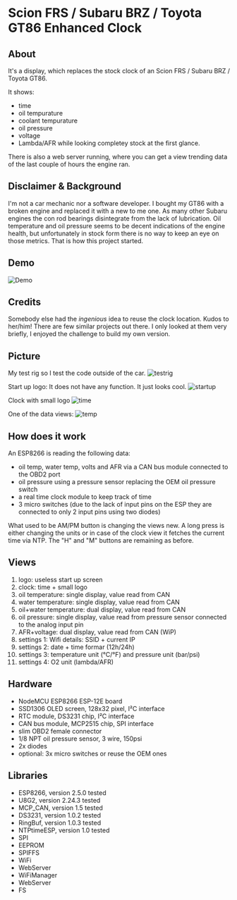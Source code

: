 # Scion FRS / Subaru BRZ / Toyota GT86 Enhanced Clock

## About
It's a display, which replaces the stock clock of an Scion FRS / Subaru BRZ / Toyota GT86.

It shows:
* time
* oil tempurature
* coolant tempurature
* oil pressure
* voltage
* Lambda/AFR
while looking completey stock at the first glance.

There is also a web server running, where you can get a view trending data of the last couple of hours the engine ran.

## Disclaimer & Background
I'm not a car mechanic nor a software developer. I bought my GT86 with a broken engine and replaced it with a new to me one. As many other Subaru engines the con rod bearings disintegrate from the lack of lubrication.
Oil temperature and oil pressure seems to be decent indications of the engine health, but unfortunately in stock form there is no way to keep an eye on those metrics. That is how this project started.

## Demo
![Demo](../assets/assets/gt86clock_demo.gif)

## Credits
Somebody else had the *ingenious* idea to reuse the clock location. Kudos to her/him!
There are few similar projects out there. I only looked at them very briefly, I enjoyed the challenge to build my own version.

## Picture
My test rig so I test the code outside of the car.
![testrig](../assets/assets/gt86clock_testrig.jpg)

Start up logo: It does not have any function. It just looks cool.
![startup](../assets/assets/gt86clock_startup.jpg)

Clock with small logo
![time](../assets/assets/gt86clock_time.jpg)

One of the data views:
![temp](../assets/assets/gt86clock_temp.jpg)

## How does it work
An ESP8266 is reading the following data:
- oil temp, water temp, volts and AFR via a CAN bus module connected to the OBD2 port
- oil pressure using a pressure sensor replacing the OEM oil pressure switch
- a real time clock module to keep track of time
- 3 micro switches (due to the lack of input pins on the ESP they are connected to only 2 input pins using two diodes)

What used to be AM/PM button is changing the views new. A long press is either changing the units or in case of the clock view it fetches the current time via NTP. The "H" and "M" buttons are remaining as before.

## Views
1. logo: useless start up screen
2. clock: time + small logo
3. oil temperature: single display, value read from CAN
4. water temperature: single display, value read from CAN
5. oil+water temperature: dual display, value read from CAN
6. oil pressure: single display, value read from pressure sensor connected to the analog input pin
7. AFR+voltage: dual display, value read from CAN (WiP)
8. settings 1: Wifi details: SSID + current IP
9. settings 2: date + time formar (12h/24h)
10. settings 3: temperature unit (°C/°F) and pressure unit (bar/psi)
11. settings 4: O2 unit (lambda/AFR)

## Hardware
* NodeMCU ESP8266 ESP-12E board
* SSD1306 OLED screen, 128x32 pixel, I²C interface
* RTC module, DS3231 chip, I²C interface
* CAN bus module, MCP2515 chip, SPI interface
* slim OBD2 female connector
* 1/8 NPT oil pressure sensor, 3 wire, 150psi
* 2x diodes
* optional: 3x micro switches or reuse the OEM ones

## Libraries
* ESP8266, version 2.5.0 tested
* U8G2, version 2.24.3 tested
* MCP_CAN, version 1.5 tested
* DS3231, version 1.0.2 tested
* RingBuf, version 1.0.3 tested
* NTPtimeESP, version 1.0 tested
* SPI
* EEPROM
* SPIFFS
* WiFi
* WebServer
* WiFiManager
* WebServer
* FS
